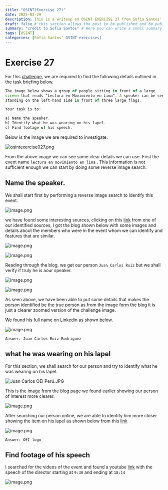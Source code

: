 ```yaml
---
title: "OSINT(Exercise 27)"
date: 2025-03-29
description: This is a writeup on OSINT EXERCISE 27 from Sofia Santos' OSINT analysis and exercises.
draft: false # this section allows the post to be published and be public, is it is set to true the post will not be published.
summary: "credit to Sofia Santos" # Here you can write a small summary of the post if needed
tags: [OSINT]
categories: [Sofia Santos' OSINT exercises]
---
```

# Exercise 27

For this [challenge](https://gralhix.com/list-of-osint-exercises/osint-exercise-027/), we are required to find the following details outlined in the task briefing below.

```jsx
The image below shows a group of people sitting in front of a large 
screen that reads “Lectura en Movimiento en Lima”. A speaker can be seen
standing on the left-hand side in front of three large flags.

Your task is to:

a) Name the speaker.
b) Identify what he was wearing on his lapel.
c) Find footage of his speech.
```

Below is the image we are required to investigate.

![osintexercise027.png](osintexercise027.png)

From the above image we can see some clear details we can use. First the event name `lectura en movimiento en lima` . This information is not sufficient enough we can start by doing some reverse image search.

## Name the speaker.

We shall start first by performing a reverse image search to identify this event.

![image.png](image.png)

we have found some interesting sources, clicking on this [link](https://oei.int/oficinas/peru/noticias/lectura-en-movimiento-en-lima-una-iniciativa-que-une-a-14-entidades-para-promover-la-lectura-en-el-pais/) from one of our identified sources, I got the blog shown below with some images and details about the members who were in the event whom we can identify and features that are similar.

![image.png](image%201.png)

![image.png](image%202.png)

Reading through the blog, we get our person `Juan Carlos Ruiz` but we shall verify if truly he is aour speaker.

![image.png](image%203.png)

![image.png](image%204.png)

As seen above, we have been able to put some details that makes the person identified be the true person as from the image form the blog it is just a clearer zoomed version of the challenge image.

We found his full name on Linkedin as shown below.

![image.png](image%205.png)

`Answer: Juan Carlos Ruiz Rodriguez`

## what he was wearing on his lapel

For this section, we shall search for our person and try to identify what he was wearing on his lapel.

![Juan Carlos OEI Perú.JPG](Juan_Carlos_OEI_Per.jpg)

This is the image from the blog page we found earlier showing our person of interest more clearer.

![image.png](image%206.png)

After searching our person online, we are able to identify him more closer showing the item on his lapel as shown below from this [link](https://www.infobae.com/america/agencias/2023/07/19/peru-y-la-oei-promocionan-la-lectura-en-las-calles-y-el-transporte-publico-de-lima/)

![image.png](image%207.png)

`Answer: OEI logo` 

## Find footage of his speech

I searched for the videos of the event and found a youtube [link](https://www.youtube.com/watch?v=WVU-ei4Dunk) with the speech of the director starting at `9:30` and ending at `18:14`

![image.png](image%208.png)